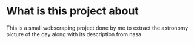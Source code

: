 # What is this project about
This is a small webscraping project done by me to extract
the astronomy picture of the day along with its description from nasa. 